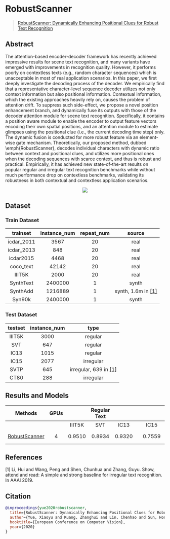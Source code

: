 # RobustScanner

> [RobustScanner: Dynamically Enhancing Positional Clues for Robust Text Recognition](https://arxiv.org/abs/2007.07542)

<!-- [ALGORITHM] -->

## Abstract

The attention-based encoder-decoder framework has recently achieved impressive results for scene text recognition, and many variants have emerged with improvements in recognition quality. However, it performs poorly on contextless texts (e.g., random character sequences) which is unacceptable in most of real application scenarios. In this paper, we first deeply investigate the decoding process of the decoder. We empirically find that a representative character-level sequence decoder utilizes not only context information but also positional information. Contextual information, which the existing approaches heavily rely on, causes the problem of attention drift. To suppress such side-effect, we propose a novel position enhancement branch, and dynamically fuse its outputs with those of the decoder attention module for scene text recognition. Specifically, it contains a position aware module to enable the encoder to output feature vectors encoding their own spatial positions, and an attention module to estimate glimpses using the positional clue (i.e., the current decoding time step) only. The dynamic fusion is conducted for more robust feature via an element-wise gate mechanism. Theoretically, our proposed method, dubbed \\emph{RobustScanner}, decodes individual characters with dynamic ratio between context and positional clues, and utilizes more positional ones when the decoding sequences with scarce context, and thus is robust and practical. Empirically, it has achieved new state-of-the-art results on popular regular and irregular text recognition benchmarks while without much performance drop on contextless benchmarks, validating its robustness in both contextual and contextless application scenarios.

<div align=center>
<img src="https://user-images.githubusercontent.com/22607038/142798010-eee8795e-8cda-4a7f-a81d-ff9c94af58dc.png"/>
</div>

## Dataset

### Train Dataset

|  trainset  | instance_num | repeat_num |           source           |
| :--------: | :----------: | :--------: | :------------------------: |
| icdar_2011 |     3567     |     20     |            real            |
| icdar_2013 |     848      |     20     |            real            |
| icdar2015  |     4468     |     20     |            real            |
| coco_text  |    42142     |     20     |            real            |
|   IIIT5K   |     2000     |     20     |            real            |
| SynthText  |   2400000    |     1      |           synth            |
|  SynthAdd  |   1216889    |     1      | synth, 1.6m in [\[1\]](#1) |
|   Syn90k   |   2400000    |     1      |           synth            |

### Test Dataset

| testset | instance_num |             type              |
| :-----: | :----------: | :---------------------------: |
| IIIT5K  |     3000     |            regular            |
|   SVT   |     647      |            regular            |
|  IC13   |     1015     |            regular            |
|  IC15   |     2077     |           irregular           |
|  SVTP   |     645      | irregular, 639 in [\[1\]](#1) |
|  CT80   |     288      |           irregular           |

## Results and Models

|                                 Methods                                 | GPUs |        | Regular Text |        |     |        | Irregular Text |        |                                 download                                 |
| :---------------------------------------------------------------------: | :--: | :----: | :----------: | :----: | :-: | :----: | :------------: | :----: | :----------------------------------------------------------------------: |
|                                                                         |      | IIIT5K |     SVT      |  IC13  |     |  IC15  |      SVTP      |  CT80  |                                                                          |
| [RobustScanner](configs/textrecog/robust_scanner/robustscanner_resnet31_5e_st-sub_mj-sub_sa_real.py) |  4   | 0.9510 |    0.8934    | 0.9320 |     | 0.7559 |     0.8078     | 0.8715 | [model](https://download.openmmlab.com/mmocr/textrecog/robust_scanner/robustscanner_resnet31_5e_st-sub_mj-sub_sa_real/robustscanner_resnet31_5e_st-sub_mj-sub_sa_real_20220915_152447-7fc35929.pth) \| [log](https://download.openmmlab.com/mmocr/textrecog/robust_scanner/robustscanner_resnet31_5e_st-sub_mj-sub_sa_real/20220915_152447.log) |

## References

<a id="1">\[1\]</a> Li, Hui and Wang, Peng and Shen, Chunhua and Zhang, Guyu. Show, attend and read: A simple and strong baseline for irregular text recognition. In AAAI 2019.

## Citation

```bibtex
@inproceedings{yue2020robustscanner,
  title={RobustScanner: Dynamically Enhancing Positional Clues for Robust Text Recognition},
  author={Yue, Xiaoyu and Kuang, Zhanghui and Lin, Chenhao and Sun, Hongbin and Zhang, Wayne},
  booktitle={European Conference on Computer Vision},
  year={2020}
}
```
